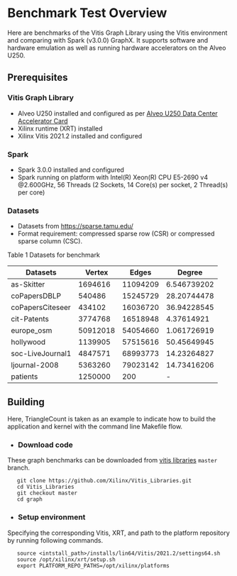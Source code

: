 # Benchmark Test Overview

Here are benchmarks of the Vitis Graph Library using the Vitis environment and comparing with Spark (v3.0.0) GraphX. It supports software and hardware emulation as well as running hardware accelerators on the Alveo U250.

## Prerequisites

### Vitis Graph Library
- Alveo U250 installed and configured as per [Alveo U250 Data Center Accelerator Card](https://www.xilinx.com/products/boards-and-kits/alveo/u250.html#gettingStarted)
- Xilinx runtime (XRT) installed
- Xilinx Vitis 2021.2 installed and configured

### Spark
- Spark 3.0.0 installed and configured
- Spark running on platform with Intel(R) Xeon(R) CPU E5-2690 v4 @2.600GHz, 56 Threads (2 Sockets, 14 Core(s) per socket, 2 Thread(s) per core)

### Datasets
- Datasets from https://sparse.tamu.edu/
- Format requirement: compressed sparse row (CSR) or compressed sparse column (CSC).

Table 1 Datasets for benchmark

|   Datasets         |  Vertex  |   Edges   |   Degree    |
|--------------------|----------|-----------|-------------|
|  as-Skitter        | 1694616  |  11094209 | 6.546739202 |
|  coPapersDBLP      | 540486   |  15245729 | 28.20744478 |
|  coPapersCiteseer  | 434102   |  16036720 | 36.94228545 |
|  cit-Patents       | 3774768  |  16518948 | 4.37614921  |
|  europe_osm        | 50912018 |  54054660 | 1.061726919 |
|  hollywood         | 1139905  |  57515616 | 50.45649945 |
|  soc-LiveJournal1  | 4847571  |  68993773 | 14.23264827 |
|  ljournal-2008     | 5363260  |  79023142 | 14.73416206 |
|  patients          | 1250000  |  200      |      -      |

## Building

Here, TriangleCount is taken as an example to indicate how to build the application and kernel with the command line Makefile flow.

- ### Download code

These graph benchmarks can be downloaded from [vitis libraries](https://github.com/Xilinx/Vitis_Libraries.git) ``master`` branch.

```
   git clone https://github.com/Xilinx/Vitis_Libraries.git
   cd Vitis_Libraries
   git checkout master
   cd graph
```

- ### Setup environment

Specifying the corresponding Vitis, XRT, and path to the platform repository by running following commands.

```
   source <intstall_path>/installs/lin64/Vitis/2021.2/settings64.sh
   source /opt/xilinx/xrt/setup.sh
   export PLATFORM_REPO_PATHS=/opt/xilinx/platforms
```
